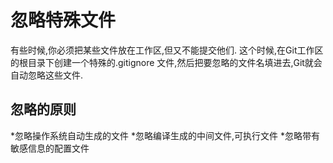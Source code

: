 # 忽略特殊文件
有些时候,你必须把某些文件放在工作区,但又不能提交他们.
这个时候,在Git工作区的根目录下创建一个特殊的.gitignore
文件,然后把要忽略的文件名填进去,Git就会自动忽略这些文件.
## 忽略的原则
*忽略操作系统自动生成的文件
*忽略编译生成的中间文件,可执行文件
*忽略带有敏感信息的配置文件

